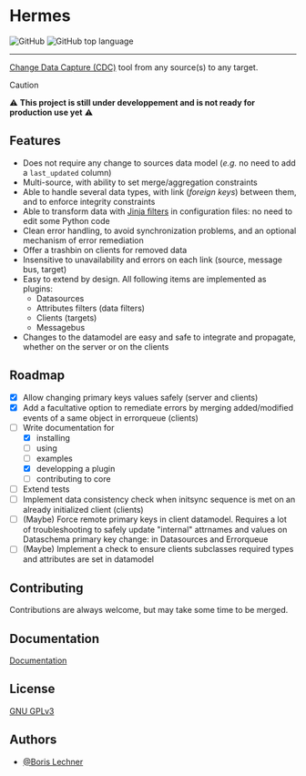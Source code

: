 # Hermes

![GitHub](https://img.shields.io/github/license/DSIN-INSA-Strasbourg/Hermes)
![GitHub top language](https://img.shields.io/github/languages/top/DSIN-INSA-Strasbourg/Hermes)

---

[Change Data Capture (CDC)](https://medium.com/event-driven-utopia/a-gentle-introduction-to-event-driven-change-data-capture-683297625f9b) tool from any source(s) to any target.

> [!CAUTION]
> :warning: **This project is still under developpement and is not ready for production use yet** :warning:

## Features

- Does not require any change to sources data model (*e.g.* no need to add a `last_updated` column)
- Multi-source, with ability to set merge/aggregation constraints
- Able to handle several data types, with link (*foreign keys*) between them, and to enforce integrity constraints
- Able to transform data with [Jinja filters](https://jinja.palletsprojects.com/en/3.1.x/templates/#filters) in configuration files: no need to edit some Python code
- Clean error handling, to avoid synchronization problems, and an optional mechanism of error remediation
- Offer a trashbin on clients for removed data
- Insensitive to unavailability and errors on each link (source, message bus, target)
- Easy to extend by design. All following items are implemented as plugins:
  - Datasources
  - Attributes filters (data filters)
  - Clients (targets)
  - Messagebus
- Changes to the datamodel are easy and safe to integrate and propagate, whether on the server or on the clients

## Roadmap

- [x] Allow changing primary keys values safely (server and clients)
- [x] Add a facultative option to remediate errors by merging added/modified events of a same object in errorqueue (clients)
- [ ] Write documentation for
  - [x] installing
  - [ ] using
  - [ ] examples
  - [x] developping a plugin
  - [ ] contributing to core
- [ ] Extend tests
- [ ] Implement data consistency check when initsync sequence is met on an already initialized client (clients)
- [ ] (Maybe) Force remote primary keys in client datamodel. Requires a lot of troubleshooting to safely update "internal" attrnames and values on Dataschema primary key change: in Datasources and Errorqueue
- [ ] (Maybe) Implement a check to ensure clients subclasses required types and attributes are set in datamodel

## Contributing

Contributions are always welcome, but may take some time to be merged.

## Documentation

[Documentation](https://hermes.insa-strasbourg.fr/)

## License

[GNU GPLv3](https://choosealicense.com/licenses/gpl-3.0/)

## Authors

- [@Boris Lechner](https://github.com/orgs/DSIN-INSA-Strasbourg/people/Boris-INSA)
